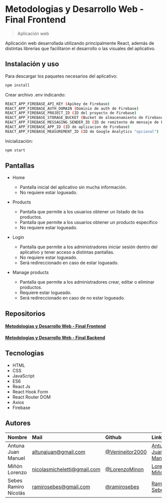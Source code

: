 # Metodologias y Desarrollo Web - Final Frontend
> Aplicación web

Aplicación web desarrollada utilizando principalmente React, además de distintas librerias que facilitaron el desarrollo o las visuales del aplicativo.

## Instalación y uso

Para descargar los paquetes necesarios del aplicativo: 

```sh
npm install
```

Crear archivo .env indicando:

```sh
REACT_APP_FIREBASE_API_KEY (Apikey de Firebase)
REACT_APP_FIREBASE_AUTH_DOMAIN (Dominio de auth de Firebase)
REACT_APP_FIREBASE_PROJECT_ID (ID del proyecto de Firebase)
REACT_APP_FIREBASE_STORAGE_BUCKET (Bucket de almacenamiento de Firebase)
REACT_APP_FIREBASE_MESSAGING_SENDER_ID (ID de remitente de mensaje de Firebase)
REACT_APP_FIREBASE_APP_ID (ID de aplicacion de Firebase)
REACT_APP_FIREBASE_MEASUREMENT_ID (ID de Google Analytics "opcional")
```

Inicialización:

```sh
npm start
```

## Pantallas

* Home
    * Pantalla inicial del aplicativo sin mucha información.
    * No requiere estar logueado.

* Products
    * Pantalla que permite a los usuarios obtener un listado de los productos.
    * Pantalla que permite a los usuarios obtener un producto especifico
    * No requiere estar logueado.

* Login
    * Pantalla que permite a los administradores iniciar sesión dentro del aplicativo y tener acceso a distintas pantallas.
    * No requiere estar logueado.
    * Será redireccionado en caso de estar logueado.

* Manage products
    * Pantalla que permite a los administradores crear, editar o eliminar productos.
    * Requiere estar logueado.
    * Será redireccionado en caso de no estar logueado.

## Repositorios

#### [Metodologias y Desarrollo Web - Final Frontend](https://github.com/ramirosebes/MCGA-Frontend)
#### [Metodologias y Desarrollo Web - Final Backend](https://github.com/ramirosebes/MCGA-Backend)

## Tecnologias

* HTML
* CSS
* JavaScript
* ES6
* React Js
* React Hook Form
* React Router DOM
* Axios
* Firebase

## Autores

| Nombre | Mail     | Github                | LinkedIn                |
| :-------- | :------- | :------------------------- | :------------------------- |
| Antuna Juan Manuel | altunajuan@gmail.com | [@Venineitor2000](https://github.com/Venineitor2000) | [Antuna Juan Manuel](https://www.linkedin.com/in/juan-manuel-altuna-641782176/) |
| Miñón Lorenzo | nicolasmicheletti@gmail.com | [@LorenzoMinon](lorenzominon01@gmail.com) | [Lorenzo Miñón](https://www.linkedin.com/in/lorenzominon/) |
| Sebes Ramiro Nicolás | ramirosebes@gmail.com | [@ramirosebes](https://github.com/ramirosebes) | [Ramiro Sebes](https://www.linkedin.com/in/ramirosebes) |